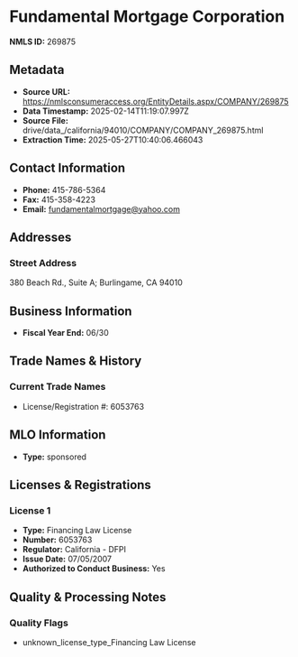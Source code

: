 # Fundamental Mortgage Corporation

**NMLS ID:** 269875

## Metadata
- **Source URL:** https://nmlsconsumeraccess.org/EntityDetails.aspx/COMPANY/269875
- **Data Timestamp:** 2025-02-14T11:19:07.997Z
- **Source File:** drive/data_/california/94010/COMPANY/COMPANY_269875.html
- **Extraction Time:** 2025-05-27T10:40:06.466043

## Contact Information
- **Phone:** 415-786-5364
- **Fax:** 415-358-4223
- **Email:** fundamentalmortgage@yahoo.com

## Addresses
### Street Address
380 Beach Rd., Suite A; Burlingame, CA 94010

## Business Information
- **Fiscal Year End:** 06/30

## Trade Names & History
### Current Trade Names
- License/Registration #: 6053763

## MLO Information
- **Type:** sponsored

## Licenses & Registrations

### License 1
- **Type:** Financing Law License
- **Number:** 6053763
- **Regulator:** California - DFPI
- **Issue Date:** 07/05/2007
- **Authorized to Conduct Business:** Yes

## Quality & Processing Notes
### Quality Flags
- unknown_license_type_Financing Law License
